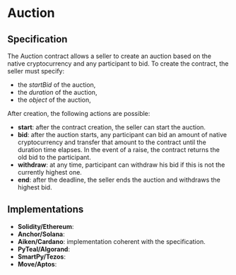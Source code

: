 # Auction

## Specification

The Auction contract allows a seller to create an auction based 
on the native cryptocurrency and any participant to bid.
To create the contract, the seller must specify:
- the *startBid* of the auction,
- the *duration* of the auction,
- the *object* of the auction,

After creation, the following actions are possible:
- **start**: after the contract creation, the seller can 
start the auction. 
- **bid**: after the auction starts, any participant can 
bid an amount of native cryptocurrency and transfer that 
amount to the contract until the duration time elapses. 
In the event of a raise, the contract returns the old bid to 
the participant.
- **withdraw**: at any time, participant can withdraw his bid
if this is not the currently highest one.
- **end**: after the deadline, the seller ends the auction
and withdraws the highest bid.

## Implementations

- **Solidity/Ethereum**: 
- **Anchor/Solana**: 
- **Aiken/Cardano**: implementation coherent with the specification.
- **PyTeal/Algorand**:
- **SmartPy/Tezos**:
- **Move/Aptos**:
